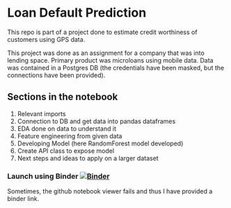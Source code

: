 # Loan Default Prediction
This repo is part of a project done to estimate credit worthiness of customers using GPS data.

This project was done as an assignment for a company that was into lending space. Primary product was microloans using mobile data. Data was contained in a Postgres DB (the credentials have been masked, but the connections have been provided).

## Sections in the notebook
1. Relevant imports
2. Connection to DB and get data into pandas dataframes
3. EDA done on data to understand it
4. Feature engineering from given data
5. Developing Model (here RandomForest model developed)
6. Create API class to expose model
7. Next steps and ideas to apply on a larger dataset

### Launch using Binder [![Binder](https://mybinder.org/badge_logo.svg)](https://mybinder.org/v2/gh/nishantkumar1292/loan_default_prediction.git/main?filepath=loan_deafult_code.ipynb)
Sometimes, the github notebook viewer fails and thus I have provided a binder link.
